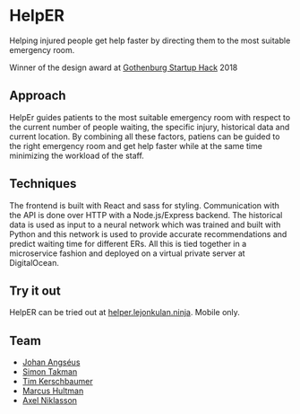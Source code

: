 # HelpER
Helping injured people get help faster by directing them to the most suitable emergency room.

Winner of the design award at [Gothenburg Startup Hack](http://www.gbgstartuphack.com/) 2018

## Approach
HelpEr guides patients to the most suitable emergency room with respect to the current number of people waiting, the specific injury, historical data and current location. By combining all these factors, patiens can be guided to the right emergency room and get help faster while at the same time minimizing the workload of the staff.

## Techniques
The frontend is built with React and sass for styling. Communication with the API is done over HTTP with a Node.js/Express backend. The historical data is used as input to a neural network which was trained and built with Python and this network is used to provide accurate recommendations and predict waiting time for different ERs. All this is tied together in a microservice fashion and deployed on a virtual private server at DigitalOcean.

## Try it out
HelpER can be tried out at [helper.lejonkulan.ninja](https://helper.lejonkulan.ninja). Mobile only.

## Team
* [Johan Angséus](https://github.com/angseus)
* [Simon Takman](https://github.com/SimonTakman)
* [Tim Kerschbaumer](https://github.com/timkersch)
* [Marcus Hultman](https://github.com/marcushultman)
* [Axel Niklasson](https://github.com/axelniklasson)
